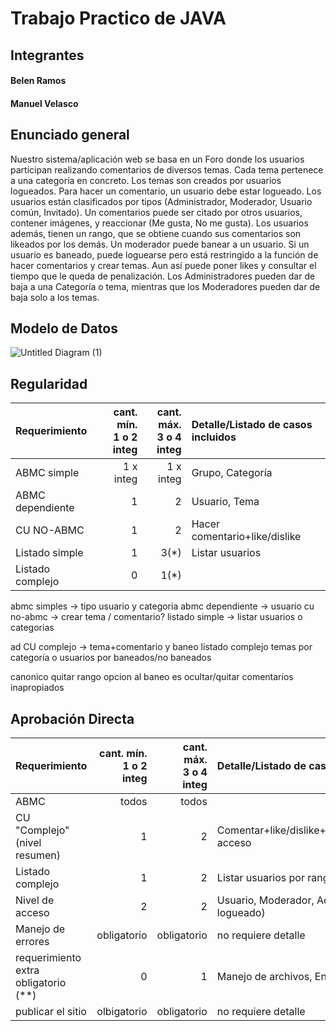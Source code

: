 # Trabajo Practico de JAVA


## Integrantes

#### Belen Ramos
#### Manuel Velasco

## Enunciado general

Nuestro sistema/aplicación web se basa en un Foro donde los usuarios participan realizando comentarios de diversos temas. Cada tema pertenece a una categoría en concreto. Los temas son creados por usuarios logueados. 
Para hacer un comentario, un usuario debe estar logueado. Los usuarios están clasificados por tipos (Administrador, Moderador, Usuario común, Invitado). Un comentarios puede ser citado por otros usuarios, contener imágenes, y reaccionar (Me gusta, No me gusta). 
Los usuarios además, tienen un rango, que se obtiene cuando sus comentarios son likeados por los demás. Un moderador puede banear a un usuario. Si un usuario es  baneado, puede loguearse pero está restringido a la función de hacer comentarios y crear temas. Aun así puede poner likes y consultar el tiempo que le queda de penalización.
Los Administradores pueden dar de baja a una Categoría o tema, mientras que los Moderadores pueden dar de baja solo a los temas. 


## Modelo de Datos
![Untitled Diagram (1)](https://user-images.githubusercontent.com/81774927/124818758-cbccd880-df41-11eb-8258-cc228c2b92aa.jpg)




## Regularidad

|Requerimiento|cant. mín.<br>1 o 2 integ|cant. máx.<br>3 o 4 integ|Detalle/Listado de casos incluidos|
|:-|-:|-:|:-|
|ABMC simple|1 x integ|1 x integ|Grupo, Categoría 
|ABMC dependiente|1|2| Usuario, Tema |
|CU NO-ABMC|1|2| Hacer comentario+like/dislike|
|Listado simple|1|3(*)| Listar usuarios|
|Listado complejo|0|1(*)|  |

abmc simples -> tipo usuario y categoria
abmc dependiente -> usuario
cu no-abmc -> crear tema / comentario?
listado simple -> listar usuarios o categorias

ad
CU complejo -> tema+comentario y baneo
listado complejo temas por categoría o usuarios por baneados/no baneados

canonico
quitar rango
opcion al baneo es ocultar/quitar comentarios inapropiados



## Aprobación Directa

|Requerimiento|cant. mín.<br>1 o 2 integ|cant. máx.<br>3 o 4 integ|Detalle/Listado de casos incluidos|
|:-|-:|-:|:-|
|ABMC|todos|todos| 
|CU "Complejo"(nivel resumen)|1|2| Comentar+like/dislike+denuncias+baneo+descargo+rehabilitar acceso|
|Listado complejo|1|2| Listar usuarios por rango, Listar usuarios baneados|
|Nivel de acceso|2|2| Usuario, Moderador, Administrador, Invitado(no esta logueado)|
|Manejo de errores|obligatorio|obligatorio|no requiere detalle|
|requerimiento extra obligatorio (**)|0|1| Manejo de archivos, Envio de Mails| (opcional 1 de los dos )
|publicar el sitio|olbigatorio|obligatorio|no requiere detalle|
